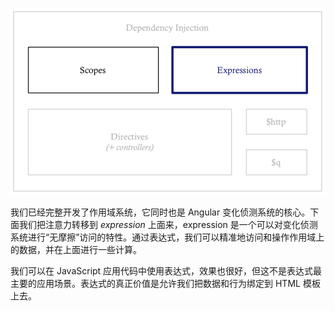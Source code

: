 ![expressions-and-filters](/assets/expressions-and-filters.png)

我们已经完整开发了作用域系统，它同时也是 Angular 变化侦测系统的核心。下面我们把注意力转移到 _expression_ 上面来，expression 是一个可以对变化侦测系统进行“无摩擦”访问的特性。通过表达式，我们可以精准地访问和操作作用域上的数据，并在上面进行一些计算。

我们可以在 JavaScript 应用代码中使用表达式，效果也很好，但这不是表达式最主要的应用场景。表达式的真正价值是允许我们把数据和行为绑定到 HTML 模板上去。